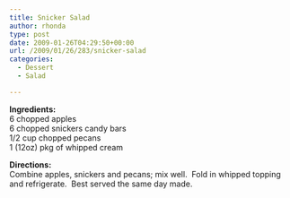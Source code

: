 ```yaml
---
title: Snicker Salad
author: rhonda
type: post
date: 2009-01-26T04:29:50+00:00
url: /2009/01/26/283/snicker-salad
categories:
  - Dessert
  - Salad

---
```

**Ingredients:**  
6 chopped apples  
6 chopped snickers candy bars  
1/2 cup chopped pecans  
1 (12oz) pkg of whipped cream

**Directions:**  
Combine apples, snickers and pecans; mix well.  Fold in whipped topping and refrigerate.  Best served the same day made.